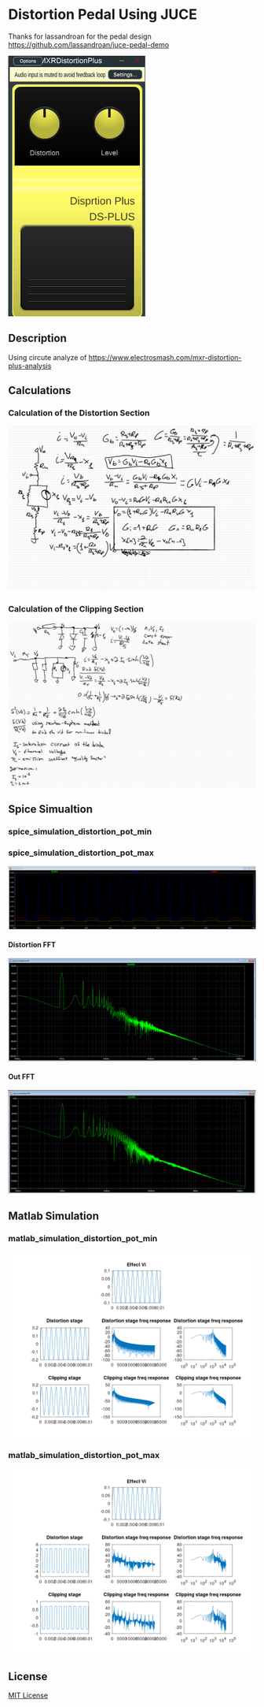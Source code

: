 # Distortion Pedal Using JUCE

Thanks for lassandroan for the pedal design https://github.com/lassandroan/juce-pedal-demo

![Pedal Image](./pedal_image)

## Description


Using circute analyze of https://www.electrosmash.com/mxr-distortion-plus-analysis  

## Calculations

### Calculation of the Distortion Section
![Distortion Section](./Research/final.png)
### Calculation of the Clipping Section
![Clipping Section](./Research/final_clipping.png)

## Spice Simualtion
### spice_simulation_distortion_pot_min
### spice_simulation_distortion_pot_max
![signal_max](./Research/spice_plot.PNG)
#### Distortion FFT
![fft_distortion_max](./Research/fft_distortion_max.PNG)
#### Out FFT
![fft_out_max](./Research/fft_final_max.PNG)
## Matlab Simulation
### matlab_simulation_distortion_pot_min
![Pot Min](./Research/matlab_simulation_distortion_pot_min.png)  
### matlab_simulation_distortion_pot_max
![Pot Max](./Research/matlab_simulation_distortion_pot_max.png)
## License
[MIT License](https://opensource.org/licenses/MIT)